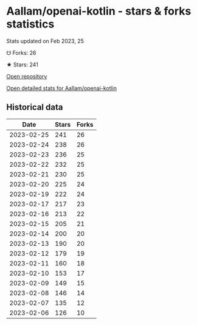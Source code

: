 # Aallam/openai-kotlin - stars & forks statistics

Stats updated on Feb 2023, 25

☋ Forks: 26

★ Stars: 241

[Open repository](https://github.com/Aallam/openai-kotlin)

[Open detailed stats for Aallam/openai-kotlin](https://reviewgithub.com/rep/Aallam/openai-kotlin)

## Historical data
| Date | Stars | Forks |
|------|-------|-------|
| 2023-02-25 | 241 | 26 | 
| 2023-02-24 | 238 | 26 | 
| 2023-02-23 | 236 | 25 | 
| 2023-02-22 | 232 | 25 | 
| 2023-02-21 | 230 | 25 | 
| 2023-02-20 | 225 | 24 | 
| 2023-02-19 | 222 | 24 | 
| 2023-02-17 | 217 | 23 | 
| 2023-02-16 | 213 | 22 | 
| 2023-02-15 | 205 | 21 | 
| 2023-02-14 | 200 | 20 | 
| 2023-02-13 | 190 | 20 | 
| 2023-02-12 | 179 | 19 | 
| 2023-02-11 | 160 | 18 | 
| 2023-02-10 | 153 | 17 | 
| 2023-02-09 | 149 | 15 | 
| 2023-02-08 | 146 | 14 | 
| 2023-02-07 | 135 | 12 | 
| 2023-02-06 | 126 | 10 | 

